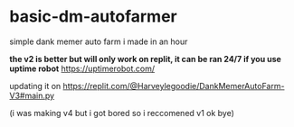 # basic-dm-autofarmer
simple dank memer auto farm i made in an hour

**the v2 is better but will only work on replit, it can be ran 24/7 if you use uptime robot** 
https://uptimerobot.com/


updating it on https://replit.com/@Harveylegoodie/DankMemerAutoFarm-V3#main.py


(i was making v4 but i got bored so i reccomened v1 ok bye)
